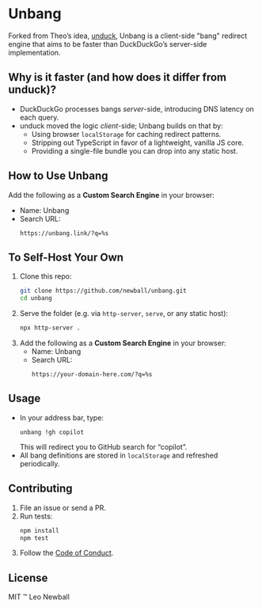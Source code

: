 # Unbang

Forked from Theo’s idea, [unduck](https://github.com/t3dotgg/unduck), Unbang is a client-side "bang" redirect engine that aims to be faster than DuckDuckGo’s server-side implementation.

## Why is it faster (and how does it differ from unduck)?

- DuckDuckGo processes bangs _server_-side, introducing DNS latency on each query.
- unduck moved the logic _client_-side; Unbang builds on that by:
  - Using browser `localStorage` for caching redirect patterns.
  - Stripping out TypeScript in favor of a lightweight, vanilla JS core.
  - Providing a single-file bundle you can drop into any static host.

## How to Use Unbang

Add the following as a **Custom Search Engine** in your browser:
   - Name: Unbang
   - Search URL:  
     ```
     https://unbang.link/?q=%s
     ```

## To Self-Host Your Own 

1. Clone this repo:
   ```bash
   git clone https://github.com/newball/unbang.git
   cd unbang
   ```
2. Serve the folder (e.g. via `http-server`, `serve`, or any static host):
   ```bash
   npx http-server .
   ```
3. Add the following as a **Custom Search Engine** in your browser:
   - Name: Unbang
   - Search URL:  
     ```
     https://your-domain-here.com/?q=%s
     ```

## Usage

- In your address bar, type:  
  ```
  unbang !gh copilot
  ```  
  This will redirect you to GitHub search for “copilot”.
- All bang definitions are stored in `localStorage` and refreshed periodically.

## Contributing

1. File an issue or send a PR.
2. Run tests:
   ```bash
   npm install
   npm test
   ```
3. Follow the [Code of Conduct](./CODE_OF_CONDUCT.md).

## License

MIT :tm: Leo Newball
